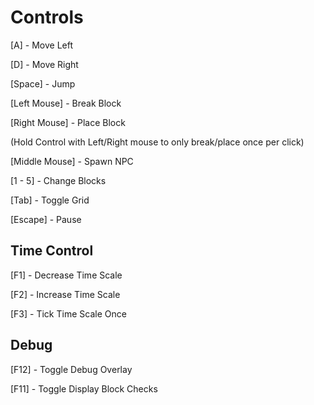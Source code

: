 # Controls

[A] - Move Left

[D] - Move Right

[Space] - Jump

[Left Mouse] - Break Block

[Right Mouse] - Place Block

(Hold Control with Left/Right mouse to only break/place once per click)

[Middle Mouse] - Spawn NPC

[1 - 5] - Change Blocks

[Tab] - Toggle Grid

[Escape] - Pause



## Time Control

[F1] - Decrease Time Scale

[F2] - Increase Time Scale

[F3] - Tick Time Scale Once



## Debug

[F12] - Toggle Debug Overlay

[F11] - Toggle Display Block Checks
